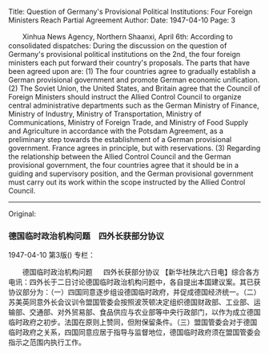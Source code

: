 Title: Question of Germany's Provisional Political Institutions: Four Foreign Ministers Reach Partial Agreement
Author:
Date: 1947-04-10
Page: 3

　　Xinhua News Agency, Northern Shaanxi, April 6th: According to consolidated dispatches: During the discussion on the question of Germany's provisional political institutions on the 2nd, the four foreign ministers each put forward their country's proposals. The parts that have been agreed upon are: (1) The four countries agree to gradually establish a German provisional government and promote German economic unification. (2) The Soviet Union, the United States, and Britain agree that the Council of Foreign Ministers should instruct the Allied Control Council to organize central administrative departments such as the German Ministry of Finance, Ministry of Industry, Ministry of Transportation, Ministry of Communications, Ministry of Foreign Trade, and Ministry of Food Supply and Agriculture in accordance with the Potsdam Agreement, as a preliminary step towards the establishment of a German provisional government. France agrees in principle, but with reservations. (3) Regarding the relationship between the Allied Control Council and the German provisional government, the four countries agree that it should be in a guiding and supervisory position, and the German provisional government must carry out its work within the scope instructed by the Allied Control Council.



<hr /> 

Original: 


### 德国临时政治机构问题　四外长获部分协议

1947-04-10
第3版()
专栏：

　　德国临时政治机构问题 　 四外长获部分协议
    【新华社陕北六日电】综合各方电讯：四外长于二日讨论德国临时政治机构问题中，各自提出本国建议案。其已获协议部分为：（一）四国同意逐步组设德国临时政府，并促成德国经济统一。（二）苏美英同意外长会议训令盟国管委会按照波茨顿决定组织德国财政部、工业部、运输部、交通部、对外贸易部、食品供应与农业部等中央行政部门，以作为成立德国临时政府之初步。法国在原则上赞同，但附保留条件。（三）盟国管委会对于德国临时政府之关系，四国同意应居于指导与监督地位，德国临时政府须在盟国管委会指示之范围内执行工作。
